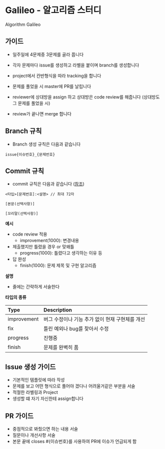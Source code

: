# Galileo - 알고리즘 스터디
Algorithm Galileo

## 가이드
- 일주일에 4문제중 3문제를 골라 풉니다

- 각자 문제마다 issue를 생성하고 라벨을 붙이며 branch를 생성합니다

- project에서 칸반형식을 따라 tracking을 합니다

- 문제를 풀었을 시 master에 PR를 날립니다

- reviewer에 상대방을 assign 하고 상대방은 code review를 해줍니다 (상대방도 그 문제를 풀었을 시)

- review가 끝나면 merge 합니다
## Branch 규칙
- Branch 생성 규칙은 다음과 같습니다
```
issue{이슈번호}_{문제번호}
```

## Commit 규칙

- commit 규칙은 다음과 같습니다 ([참조](https://www.conventionalcommits.org/ko/v1.0.0-beta.4/))
```
<타입>[문제번호]:<설명> // 최대 72자

[본문(선택사항)]

[꼬리말(선택사항)]
```

**예시**
- code review 적용
    - improvement(1000): 변경내용
- 제출했지만 틀렸을 경우 or 맞왜틀
    - progress(1000): 틀렸다고 생각하는 이유 등
- 답 완성
    - finish(1000): 문제 제목 및 구현 알고리즘

**설명**
- 줄에는 간략하게 서술한다

**타입의 종류**

| Type  | Description 
|:--------|:--------|
| improvement | 버그 수정이나 기능 추가 없이 현재 구현체를 개선 |
| fix | 틀린 예외나 bug를 찾아서 수정| 
| progress | 진행중|
| finish | 문제를 완벽히 품|

## Issue 생성 가이드
- 기본적인 템플릿에 따라 작성
- 문제를 보고 어떤 형식으로 풀어야 겠다나 어려울거같은 부분을 서술
- 적절한 라벨링과 Project 
- 생성할 떄 자기 자신한테 assign합니다

## PR 가이드
- 중점적으로 봐줬으면 하는 내용 서술
- 질문이나 개선사항 서술
- 본문 끝에 closes #{이슈번호}를 사용하여 PR에 이슈가 언급되게 함

